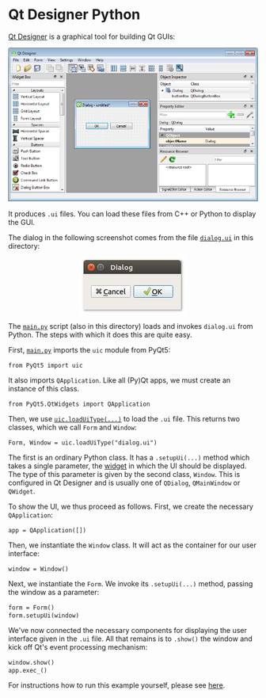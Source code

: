 # Qt Designer Python

[Qt Designer](https://build-system.fman.io/qt-designer-download) is a graphical tool for building Qt GUIs:

<p align="center"><img src="../screenshots/qt-designer-windows.png" alt="Qt Designer screenshot on Windows"></p>

It produces `.ui` files. You can load these files from C++ or Python to display the GUI.

The dialog in the following screenshot comes from the file [`dialog.ui`](dialog.ui) in this directory:

<p align="center"><img src="../screenshots/qt-designer-python.png" alt="Qt Designer Python"></p>

The [`main.py`](main.py) script (also in this directory) loads and invokes `dialog.ui` from Python. The steps with which it does this are quite easy.

First, [`main.py`](main.py) imports the `uic` module from PyQt5:

    from PyQt5 import uic

It also imports `QApplication`. Like all (Py)Qt apps, we must create an instance of this class.

    from PyQt5.QtWidgets import QApplication

Then, we use [`uic.loadUiType(...)`](https://www.riverbankcomputing.com/static/Docs/PyQt5/designer.html#PyQt5.uic.loadUiType) to load the `.ui` file. This returns two classes, which we call `Form` and `Window`:

    Form, Window = uic.loadUiType("dialog.ui")

The first is an ordinary Python class. It has a `.setupUi(...)` method which takes a single parameter, the [widget](../02%20PyQt%20Widgets) in which the UI should be displayed. The type of this parameter is given by the second class, `Window`. This is configured in Qt Designer and is usually one of `QDialog`, `QMainWindow` or `QWidget`.

To show the UI, we thus proceed as follows. First, we create the necessary `QApplication`:

    app = QApplication([])

Then, we instantiate the `Window` class. It will act as the container for our user interface:

    window = Window()

Next, we instantiate the `Form`. We invoke its `.setupUi(...)` method, passing the window as a parameter:

    form = Form()
    form.setupUi(window)

We've now connected the necessary components for displaying the user interface given in the `.ui` file. All that remains is to `.show()` the window and kick off Qt's event processing mechanism:

    window.show()
    app.exec_()

For instructions how to run this example yourself, please see [here](https://github.com/1mh/pyqt-examples#running-the-examples).

